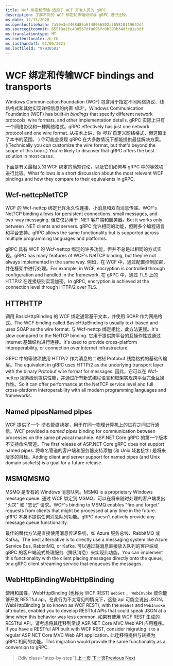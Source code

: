 ```yaml
---
title: Wcf 绑定和传输-适用于 WCF 开发人员的 gRPC
description: 了解不同的 WCF 绑定和传输如何与 gRPC 进行比较。
ms.date: 12/15/2020
ms.openlocfilehash: 7a50e3e4468d86a6140066502a765818119642d4
ms.sourcegitcommit: 655f8a16c488567dfa696fc0b293b34d3c81e3df
ms.translationtype: MT
ms.contentlocale: zh-CN
ms.lasthandoff: 01/06/2021
ms.locfileid: "97938502"
---
```

# <a name="wcf-bindings-and-transports"></a><span data-ttu-id="b1c83-103">WCF 绑定和传输</span><span class="sxs-lookup"><span data-stu-id="b1c83-103">WCF bindings and transports</span></span>

<span data-ttu-id="b1c83-104">Windows Communication Foundation (WCF) 包含用于指定不同网络协议、线路格式和其他实现详细信息的内置 *绑定* 。</span><span class="sxs-lookup"><span data-stu-id="b1c83-104">Windows Communication Foundation (WCF) has built-in *bindings* that specify different network protocols, wire formats, and other implementation details.</span></span> <span data-ttu-id="b1c83-105">gRPC 实际上只有一个网络协议和一种网络格式。</span><span class="sxs-lookup"><span data-stu-id="b1c83-105">gRPC effectively has just one network protocol and one wire format.</span></span> <span data-ttu-id="b1c83-106">从技术上讲，你 *可以* 自定义网络格式，但这超出了本书的范围。 ) 你可能会发现 gRPC 在大多数情况下都能提供最佳解决方案。 (</span><span class="sxs-lookup"><span data-stu-id="b1c83-106">(Technically you *can* customize the wire format, but that's beyond the scope of this book.) You're likely to discover that gRPC offers the best solution in most cases.</span></span>

<span data-ttu-id="b1c83-107">下面是有关最相关的 WCF 绑定的简短讨论，以及它们如何与 gRPC 中的等效项进行比较。</span><span class="sxs-lookup"><span data-stu-id="b1c83-107">What follows is a short discussion about the most relevant WCF bindings and how they compare to their equivalents in gRPC.</span></span>

## <a name="nettcp"></a><span data-ttu-id="b1c83-108">Wcf-nettcp</span><span class="sxs-lookup"><span data-stu-id="b1c83-108">NetTCP</span></span>

<span data-ttu-id="b1c83-109">WCF 的 Wcf-nettcp 绑定允许永久性连接、小消息和双向消息传递。</span><span class="sxs-lookup"><span data-stu-id="b1c83-109">WCF's NetTCP binding allows for persistent connections, small messages, and two-way messaging.</span></span> <span data-ttu-id="b1c83-110">但它仅适用于 .NET 客户端和服务器。</span><span class="sxs-lookup"><span data-stu-id="b1c83-110">But it works only between .NET clients and servers.</span></span> <span data-ttu-id="b1c83-111">gRPC 允许相同的功能，但跨多个编程语言和平台支持。</span><span class="sxs-lookup"><span data-stu-id="b1c83-111">gRPC allows the same functionality but is supported across multiple programming languages and platforms.</span></span>

<span data-ttu-id="b1c83-112">gRPC 具有 WCF 的 Wcf-nettcp 绑定的许多功能，但并不总是以相同的方式实现。</span><span class="sxs-lookup"><span data-stu-id="b1c83-112">gRPC has many features of WCF's NetTCP binding, but they're not always implemented in the same way.</span></span> <span data-ttu-id="b1c83-113">例如，在 WCF 中，通过配置控制加密，并在框架中进行处理。</span><span class="sxs-lookup"><span data-stu-id="b1c83-113">For example, in WCF, encryption is controlled through configuration and handled in the framework.</span></span> <span data-ttu-id="b1c83-114">在 gRPC 中，通过 TLS 上的 HTTP/2 在连接级别实现加密。</span><span class="sxs-lookup"><span data-stu-id="b1c83-114">In gRPC, encryption is achieved at the connection level through HTTP/2 over TLS.</span></span>

## <a name="http"></a><span data-ttu-id="b1c83-115">HTTP</span><span class="sxs-lookup"><span data-stu-id="b1c83-115">HTTP</span></span>

<span data-ttu-id="b1c83-116">调用 BasicHttpBinding 的 WCF 绑定通常基于文本，并使用 SOAP 作为网络格式。</span><span class="sxs-lookup"><span data-stu-id="b1c83-116">The WCF binding called BasicHttpBinding is usually text-based and uses SOAP as the wire format.</span></span> <span data-ttu-id="b1c83-117">与 Wcf-nettcp 绑定相比，此方法更慢。</span><span class="sxs-lookup"><span data-stu-id="b1c83-117">It's slow compared to the NetTCP binding.</span></span> <span data-ttu-id="b1c83-118">它用于提供跨平台的互操作性或通过 internet 基础结构进行连接。</span><span class="sxs-lookup"><span data-stu-id="b1c83-118">It's used to provide cross-platform interoperability, or connection over internet infrastructure.</span></span>

<span data-ttu-id="b1c83-119">GRPC 中的等效项使用 HTTP/2 作为消息的二进制 Protobuf 线路格式的基础传输层。</span><span class="sxs-lookup"><span data-stu-id="b1c83-119">The equivalent in gRPC uses HTTP/2 as the underlying transport layer with the binary Protobuf wire format for messages.</span></span> <span data-ttu-id="b1c83-120">因此，它可以在 Wcf-nettcp 服务级别提供性能，并通过所有新式编程语言和框架实现跨平台完全互操作性。</span><span class="sxs-lookup"><span data-stu-id="b1c83-120">So it can offer performance at the NetTCP service level and full cross-platform interoperability with all modern programming languages and frameworks.</span></span>

## <a name="named-pipes"></a><span data-ttu-id="b1c83-121">Named pipes</span><span class="sxs-lookup"><span data-stu-id="b1c83-121">Named pipes</span></span>

<span data-ttu-id="b1c83-122">WCF 提供了一个 *命名管道* 绑定，用于在同一物理计算机上的进程之间进行通信。</span><span class="sxs-lookup"><span data-stu-id="b1c83-122">WCF provided a *named pipes* binding for communication between processes on the same physical machine.</span></span> <span data-ttu-id="b1c83-123">ASP.NET Core gRPC 的第一个版本不支持命名管道。</span><span class="sxs-lookup"><span data-stu-id="b1c83-123">The first release of ASP.NET Core gRPC does not support named pipes.</span></span> <span data-ttu-id="b1c83-124">将命名管道的客户端和服务器支持添加 (和 Unix 域套接字) 是将来版本的目标。</span><span class="sxs-lookup"><span data-stu-id="b1c83-124">Adding client and server support for named pipes (and Unix domain sockets) is a goal for a future release.</span></span>

## <a name="msmq"></a><span data-ttu-id="b1c83-125">MSMQ</span><span class="sxs-lookup"><span data-stu-id="b1c83-125">MSMQ</span></span>

<span data-ttu-id="b1c83-126">MSMQ 是专有的 Windows 消息队列。</span><span class="sxs-lookup"><span data-stu-id="b1c83-126">MSMQ is a proprietary Windows message queue.</span></span> <span data-ttu-id="b1c83-127">通过 WCF 绑定到 MSMQ，可以在将来随时处理的客户端发出 "火灾" 和 "忘记" 请求。</span><span class="sxs-lookup"><span data-stu-id="b1c83-127">WCF's binding to MSMQ enables "fire and forget" requests from clients that might be processed at any time in the future.</span></span> <span data-ttu-id="b1c83-128">gRPC 本身不提供任何消息队列功能。</span><span class="sxs-lookup"><span data-stu-id="b1c83-128">gRPC doesn't natively provide any message queue functionality.</span></span>

<span data-ttu-id="b1c83-129">最佳的替代方法是直接使用消息传递系统，如 Azure 服务总线、RabbitMQ 或 Kafka。</span><span class="sxs-lookup"><span data-stu-id="b1c83-129">The best alternative is to directly use a messaging system like Azure Service Bus, RabbitMQ, or Kafka.</span></span> <span data-ttu-id="b1c83-130">可以通过将消息直接放入队列的客户端或 gRPC 的客户端流式处理服务（排队消息）来实现此功能。</span><span class="sxs-lookup"><span data-stu-id="b1c83-130">You can implement this functionality with the client placing messages directly onto the queue, or a gRPC client streaming service that enqueues the messages.</span></span>

## <a name="webhttpbinding"></a><span data-ttu-id="b1c83-131">WebHttpBinding</span><span class="sxs-lookup"><span data-stu-id="b1c83-131">WebHttpBinding</span></span>

<span data-ttu-id="b1c83-132">使用和属性，WebHttpBinding (也称为 WCF REST) `WebGet` ， `WebInvoke` 使你能够开发 RESTful api，在此行为不太常见的情况下，这些 api 可能会说出 JSON。</span><span class="sxs-lookup"><span data-stu-id="b1c83-132">WebHttpBinding (also known as WCF REST), with the `WebGet` and `WebInvoke` attributes, enabled you to develop RESTful APIs that could speak JSON at a time when this behavior was less common.</span></span> <span data-ttu-id="b1c83-133">如果有使用 WCF REST 生成的 RESTful API，请考虑将其迁移到常规 ASP.NET Core MVC Web API 应用程序。</span><span class="sxs-lookup"><span data-stu-id="b1c83-133">If you have a RESTful API built with WCF REST, consider migrating it to a regular ASP.NET Core MVC Web API application.</span></span> <span data-ttu-id="b1c83-134">此迁移将提供与转换为 gRPC 相同的功能。</span><span class="sxs-lookup"><span data-stu-id="b1c83-134">This migration would provide the same functionality as a conversion to gRPC.</span></span>

>[!div class="step-by-step"]
><span data-ttu-id="b1c83-135">[上一页](wcf-endpoints-grpc-methods.md)
>[下一页](rpc-types.md)</span><span class="sxs-lookup"><span data-stu-id="b1c83-135">[Previous](wcf-endpoints-grpc-methods.md)
[Next](rpc-types.md)</span></span>
